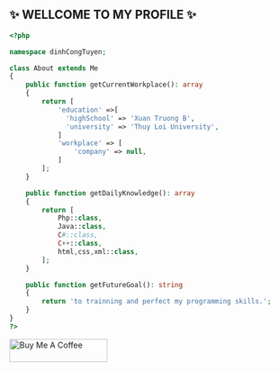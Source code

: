 <!--
**dctuyen/dctuyen** is a ✨ _special_ ✨ repository because its `README.md` (this file) appears on your GitHub profile.
-->
##          ✨ WELLCOME TO MY PROFILE ✨
```php
<?php

namespace dinhCongTuyen;

class About extends Me
{
    public function getCurrentWorkplace(): array
    {
        return [
            'education' =>[
              'highSchool' => 'Xuan Truong B',
              'university' => 'Thuy Loi University',
            ]
            'workplace' => [
                'company' => null,
            ]
        ];
    }

    public function getDailyKnowledge(): array
    {
        return [
            Php::class,
            Java::class,
            C#::class,
            C++::class,
            html,css,xml::class,
        ];
    }

    public function getFutureGoal(): string
    {
        return 'to trainning and perfect my programming skills.';
    }
}
?>
```
<a href="https://www.buymeacoffee.com/dinhcongtuyen.it@gmail.com" target="_blank"><img src="https://cdn.buymeacoffee.com/buttons/default-red.png" alt="Buy Me A Coffee" height="41" width="174"></a>

